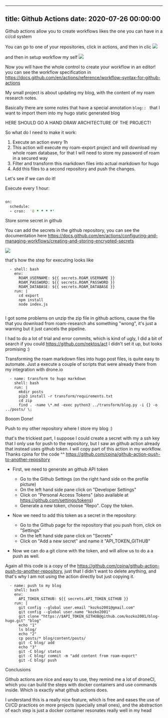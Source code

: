 
---
title: Github Actions
date: 2020-07-26 00:00:00
---


Github actions allow you to create workflows likes the one you can have in a ci/cd system

You can go to one of your repositories, click in actions, and then in clic
![](https://firebasestorage.googleapis.com/v0/b/firescript-577a2.appspot.com/o/imgs%2Fapp%2Fkzk-personal%2FdPwdRfxor7.png?alt=media&token=6b3964c5-c580-4312-a5b7-f265056a4dd7)

and then in setup workflow my self ![](https://firebasestorage.googleapis.com/v0/b/firescript-577a2.appspot.com/o/imgs%2Fapp%2Fkzk-personal%2FK3yV-cqxV0.png?alt=media&token=e27cef5e-780e-4cde-87e1-39e8f72b7278)

Now you will have the whole control to create your workflow in an editor! you can see the workflow specification in https://docs.github.com/en/actions/reference/workflow-syntax-for-github-actions

My small project is about updating my blog, with the content of my roam research notes. 


Basically there are some notes that have a special annotation `blog:: ` that I want to import them into my hugo static generated blog

HERE SHOULD GO A HAND DRAW ARCHITECTURE OF THE PROJECT!

So what do I need to make it work:

1. Execute an action every 1h
2. This action will execute my roam-export project and will download my whole roam database, for that I will need to store my password of roam in a secured way
3. Filter and transform this markdown files into actual markdown for hugo
4. Add this files to a second repository and push the changes.

Let's see if we can do it!


Execute every 1 hour:


```clojure

on:
  schedule:
  - cron:  '0 * * * *'
```




Store some secret in github

You can add the secrets in the github repository, you can see the documentation here https://docs.github.com/en/actions/configuring-and-managing-workflows/creating-and-storing-encrypted-secrets

![](https://firebasestorage.googleapis.com/v0/b/firescript-577a2.appspot.com/o/imgs%2Fapp%2Fkzk-personal%2FZ-MHFreq9L.png?alt=media&token=9a5765f6-6ef6-4be4-8eee-5073c8dcb6db)

that's how the step for executing looks like
```
  - shell: bash
    env:
      ROAM_USERNAME: ${{ secrets.ROAM_USERNAME }}
      ROAM_PASSWORD: ${{ secrets.ROAM_PASSWORD }}
      ROAM_DATABASE: ${{ secrets.ROAM_DATABASE }}
    run: |
      cd export
      npm install
      node index.js
      

```

I got some problems on unzip the zip file in github actions, cause the file that you download from roam-research ahs something "wrong", it's just a warning but it just cancels the pipeline.

I had to do a lot of trial and error commits, which is kind of ugly, I did a bit of search if you could https://github.com/nektos/act I didn't set it up, but looks promising :)




Transforming the roam markdown files into hugo post files, is quite easy to automate. Just a execute a couple of scripts that were already there from my integration with drone.io

```
  - name: transform to hugo markdown
    shell: bash
    run: |
      mkdir posts
      pip3 install -r transform/requirements.txt
      cd zip
      find . -name \*.md -exec python3 ../transform/blog.py -i {} -o ../posts/ \;
```

Booom Done!




Push to my other repository where I store my blog :)

that's the trickiest part, I suppose I could create a secret with my a ssh key that I only use for push to the repository, but I saw an github action already that instead uses github token. I will copy part of this action in my workflow. Thanks cpina for the code ^^ https://github.com/cpina/github-action-push-to-another-repository


  - First, we need to generate an github API token


      - Go to the Github Settings (on the right hand side on the profile picture)
      - On the left hand side pane click on "Developer Settings"
      - Click on "Personal Access Tokens" (also available at https://github.com/settings/tokens)
      - Generate a new token, choose "Repo". Copy the token.
  - Now we need to add this token as a secret in the repository:

      - Go to the Github page for the repository that you push from, click on "Settings"
      - On the left hand side pane click on "Secrets"
      - Click on "Add a new secret" and name it "API_TOKEN_GITHUB"
  - Now we can do a git clone with the token, and will allow us to do a a push as well.

Again all this code is a copy of the https://github.com/cpina/github-action-push-to-another-repository, just that I didn't want to delete anything, and that's why I am not using the action directly but just copying it.

```
  - name: push to my blog
    shell: bash
    env:
      API_TOKEN_GITHUB: ${{ secrets.API_TOKEN_GITHUB }}
    run: |
      git config --global user.email "kozko2001@gmail.com"
      git config --global user.name "kozko2001"
      git clone "https://$API_TOKEN_GITHUB@github.com/kozko2001/blog-hugo.git" "blog"
      echo "1"
      ls blog/
      echo "2"
      cp posts/* blog/content/posts/
      git -C blog/ add
      echo "3"
      git -C blog/ status
      git -C blog/ commit -m "add content from roam-export"
      git -C blog/ push
```


Conclusions

Github actions are nice and easy to use, they remind me a lot of droneCI, which you can build the steps with docker containers and use commands inside. Which is exactly what github actions does.

I understand this is a really nice feature, which is free and eases the use of CI/CD practices on more projects (specially small ones), and the abstraction of each step is just a docker container resonates really well in my head
